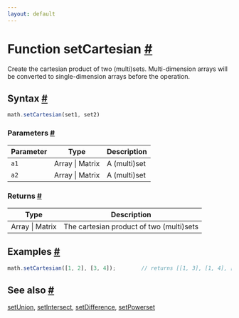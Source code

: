 ```yaml
---
layout: default
---
```


<!-- Note: This file is automatically generated from source code comments. Changes made in this file will be overridden. -->

<h1 id="function-setcartesian">Function setCartesian <a href="#function-setcartesian" title="Permalink">#</a></h1>

Create the cartesian product of two (multi)sets.
Multi-dimension arrays will be converted to single-dimension arrays before the operation.


<h2 id="syntax">Syntax <a href="#syntax" title="Permalink">#</a></h2>

```js
math.setCartesian(set1, set2)
```

<h3 id="parameters">Parameters <a href="#parameters" title="Permalink">#</a></h3>

Parameter | Type | Description
--------- | ---- | -----------
`a1` | Array &#124; Matrix | A (multi)set
`a2` | Array &#124; Matrix | A (multi)set

<h3 id="returns">Returns <a href="#returns" title="Permalink">#</a></h3>

Type | Description
---- | -----------
Array &#124; Matrix | The cartesian product of two (multi)sets


<h2 id="examples">Examples <a href="#examples" title="Permalink">#</a></h2>

```js
math.setCartesian([1, 2], [3, 4]);        // returns [[1, 3], [1, 4], [2, 3], [2, 4]]
```


<h2 id="see-also">See also <a href="#see-also" title="Permalink">#</a></h2>

[setUnion](setUnion.html),
[setIntersect](setIntersect.html),
[setDifference](setDifference.html),
[setPowerset](setPowerset.html)
